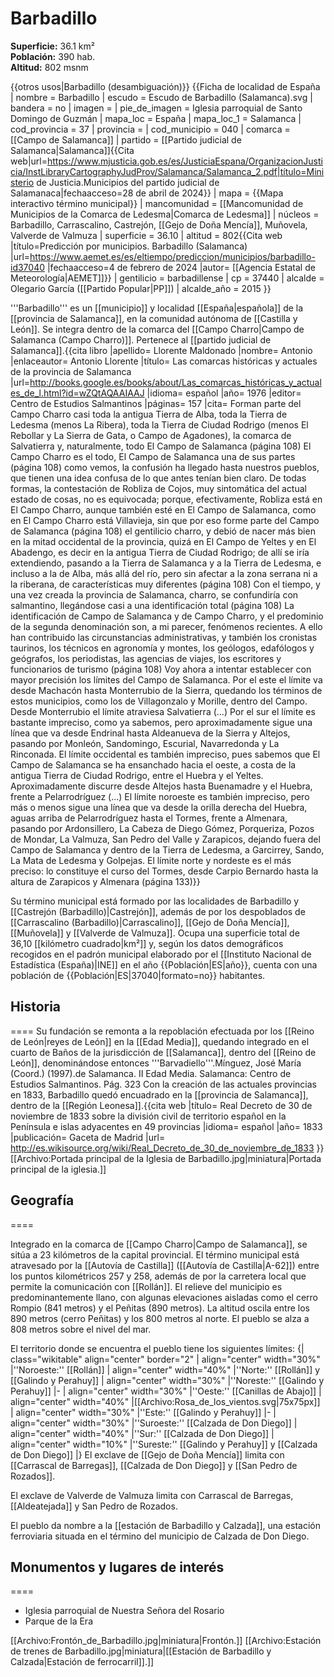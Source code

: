 # Barbadillo

**Superficie:** 36.1 km²  
**Población:** 390 hab.  
**Altitud:** 802 msnm  

{{otros usos|Barbadillo (desambiguación)}}
{{Ficha de localidad de España
| nombre = Barbadillo
| escudo = Escudo de Barbadillo (Salamanca).svg
| bandera = no
| imagen = 
| pie_de_imagen = Iglesia parroquial de Santo Domingo de Guzmán
| mapa_loc = España
| mapa_loc_1 = Salamanca
| cod_provincia = 37
| provincia = 
| cod_municipio = 040
| comarca = [[Campo de Salamanca]]
| partido = [[Partido judicial de Salamanca|Salamanca]]<ref name=mj>{{Cita web|url=https://www.mjusticia.gob.es/es/JusticiaEspana/OrganizacionJusticia/InstLibraryCartographyJudProv/Salamanca/Salamanca_2.pdf|título=Ministerio de Justicia.Municipios del partido judicial de Salamanaca|fechaacceso=28 de abril de 2024}}</ref>
| mapa = {{Mapa interactivo término municipal}}
| mancomunidad = [[Mancomunidad de Municipios de la Comarca de Ledesma|Comarca de Ledesma]]
| núcleos = Barbadillo, Carrascalino, Castrejón, [[Gejo de Doña Mencía]], Muñovela, Valverde de Valmuza
| superficie = 36.10
| altitud = 802<ref>{{Cita web |título=Predicción por municipios. Barbadillo (Salamanca) |url=https://www.aemet.es/es/eltiempo/prediccion/municipios/barbadillo-id37040 |fechaacceso=4 de febrero de 2024 |autor= [[Agencia Estatal de Meteorología|AEMET]]}}</ref>
| gentilicio = barbadillense
| cp = 37440
| alcalde = Olegario García ([[Partido Popular|PP]])
| alcalde_año = 2015
}}

'''Barbadillo''' es un [[municipio]] y localidad [[España|española]] de la [[provincia de Salamanca]], en la comunidad autónoma de [[Castilla y León]]. Se integra dentro de la comarca del [[Campo Charro|Campo de Salamanca (Campo Charro)]]. Pertenece al [[partido judicial de Salamanca]].<ref name=ref_duplicada_1>{{cita libro |apellido= Llorente Maldonado |nombre= Antonio |enlaceautor= Antonio Llorente |título= Las comarcas históricas y actuales de la provincia de Salamanca |url=http://books.google.es/books/about/Las_comarcas_históricas_y_actuales_de_l.html?id=wZQtAQAAIAAJ |idioma= español |año= 1976 |editor= Centro de Estudios Salmantinos |páginas= 157 |cita= Forman parte del Campo Charro casi toda la antigua Tierra de Alba, toda la Tierra de Ledesma (menos La Ribera), toda la Tierra de Ciudad Rodrigo (menos El Rebollar y La Sierra de Gata, o Campo de Agadones), la comarca de Salvatierra y, naturalmente, todo El Campo de Salamanca (página 108) El Campo Charro es el todo, El Campo de Salamanca una de sus partes (página 108) como vemos, la confusión ha llegado hasta nuestros pueblos, que tienen una idea confusa de lo que antes tenían bien claro. De todas formas, la contestación de Robliza de Cojos, muy sintomática del actual estado de cosas, no es equivocada; porque, efectivamente, Robliza está en El Campo Charro, aunque también esté en El Campo de Salamanca, como en El Campo Charro está Villavieja, sin que por eso forme parte del Campo de Salamanca (página 108) el gentilicio charro, y debió de nacer más bien en la mitad occidental de la provincia, quizá en El Campo de Yeltes y en El Abadengo, es decir en la antigua Tierra de Ciudad Rodrigo; de allí se iría extendiendo, pasando a la Tierra de Salamanca y a la Tierra de Ledesma, e incluso a la de Alba, más allá del río, pero sin afectar a la zona serrana ni a la riberana, de características muy diferentes (página 108) Con el tiempo, y una vez creada la provincia de Salamanca, charro, se confundiría con salmantino, llegándose casi a una identificación total (página 108) La identificación de Campo de Salamanca y de Campo Charro, y el predominio de la segunda denominación son, a mi parecer, fenómenos recientes. A ello han contribuido las circunstancias administrativas, y también los cronistas taurinos, los técnicos en agronomía y montes, los geólogos, edafólogos y geógrafos, los periodistas, las agencias de viajes, los escritores y funcionarios de turismo (página 108) Voy ahora a intentar establecer con mayor precisión los límites del Campo de Salamanca. Por el este el límite va desde Machacón hasta Monterrubio de la Sierra, quedando los términos de estos municipios, como los de Villagonzalo y Morille, dentro del Campo. Desde Monterrubio el límite atraviesa Salvatierra (…) Por el sur el límite es bastante impreciso, como ya sabemos, pero aproximadamente sigue una línea que va desde Endrinal hasta Aldeanueva de la Sierra y Altejos, pasando por Monleón, Sandomingo, Escurial, Navarredonda y La Rinconada. El límite occidental es también impreciso, pues sabemos que El Campo de Salamanca se ha ensanchado hacia el oeste, a costa de la antigua Tierra de Ciudad Rodrigo, entre el Huebra y el Yeltes. Aproximadamente discurre desde Altejos hasta Buenamadre y el Huebra, frente a Pelarrodríguez (...) El límite noroeste es también impreciso, pero más o menos sigue una línea que va desde la orilla derecha del Huebra, aguas arriba de Pelarrodríguez hasta el Tormes, frente a Almenara, pasando por Ardonsillero, La Cabeza de Diego Gómez, Porqueriza, Pozos de Mondar, La Valmuza, San Pedro del Valle y Zarapicos, dejando fuera del Campo de Salamanca y dentro de la Tierra de Ledesma, a Garcirrey, Sando, La Mata de Ledesma y Golpejas. El límite norte y nordeste es el más preciso: lo constituye el curso del Tormes, desde Carpio Bernardo hasta la altura de Zarapicos y Almenara (página 133)}}</ref>

Su término municipal está formado por las localidades de Barbadillo y [[Castrejón (Barbadillo)|Castrejón]], además de por los despoblados de [[Carrascalino (Barbadillo)|Carrascalino]], [[Gejo de Doña Mencía]], [[Muñovela]] y [[Valverde de Valmuza]]. Ocupa una superficie total de 36,10&nbsp;[[kilómetro cuadrado|km²]] y, según los datos demográficos recogidos en el padrón municipal elaborado por el [[Instituto Nacional de Estadística (España)|INE]] en el año {{Población|ES|año}}, cuenta con una población de {{Población|ES|37040|formato=no}} habitantes.

## Historia

====
Su fundación se remonta a la repoblación efectuada por los [[Reino de León|reyes de León]] en la [[Edad Media]], quedando integrado en el cuarto de Baños de la jurisdicción de [[Salamanca]], dentro del [[Reino de León]], denominándose entonces '''Barvadiello'''.<ref>Mínguez, José María (Coord.) (1997).de Salamanca. II Edad Media. Salamanca: Centro de Estudios Salmantinos. Pág. 323</ref> Con la creación de las actuales provincias en 1833, Barbadillo quedó encuadrado en la [[provincia de Salamanca]], dentro de la [[Región Leonesa]].<ref>{{cita web |título= Real Decreto de 30 de noviembre de 1833 sobre la división civil de territorio español en la Península e islas adyacentes en 49 provincias |idioma= español |año= 1833 |publicación= Gaceta de Madrid |url= http://es.wikisource.org/wiki/Real_Decreto_de_30_de_noviembre_de_1833 }}</ref>
[[Archivo:Portada principal de la Iglesia de Barbadillo.jpg|miniatura|Portada principal de la iglesia.]]

## Geografía

====

Integrado en la comarca de [[Campo Charro|Campo de Salamanca]], se sitúa a 23 kilómetros de la capital provincial. El término municipal está atravesado por la [[Autovía de Castilla]] ([[Autovía de Castilla|A-62]]) entre los puntos kilométricos 257 y 258, además de por la carretera local que permite la comunicación con [[Rollán]]. El relieve del municipio es predominantemente llano, con algunas elevaciones aisladas como el cerro Rompio (841 metros) y el Peñitas (890 metros). La altitud oscila entre los 890 metros (cerro Peñitas) y los 800 metros al norte. El pueblo se alza a 808 metros sobre el nivel del mar. 

El territorio donde se encuentra el pueblo tiene los siguientes límites:
{| class="wikitable" align="center" border="2"
| align="center" width="30%" |''Noroeste:'' [[Rollán]]
| align="center" width="40%" |''Norte:'' [[Rollán]] y [[Galindo y Perahuy]]
| align="center" width="30%" |''Noreste:'' [[Galindo y Perahuy]]
|-
| align="center" width="30%" |''Oeste:'' [[Canillas de Abajo]]
| align="center" width="40%" |[[Archivo:Rosa_de_los_vientos.svg|75x75px]]
| align="center" width="30%" |''Este:'' [[Galindo y Perahuy]]
|-
| align="center" width="30%" |''Suroeste:'' [[Calzada de Don Diego]]
| align="center" width="40%" |''Sur:'' [[Calzada de Don Diego]]
| align="center" width="10%" |''Sureste:'' [[Galindo y Perahuy]] y [[Calzada de Don Diego]]
|}
El exclave de [[Gejo de Doña Mencía]] limita con [[Carrascal de Barregas]], [[Calzada de Don Diego]] y [[San Pedro de Rozados]]. 

El exclave de Valverde de Valmuza limita con Carrascal de Barregas, [[Aldeatejada]] y San Pedro de Rozados. 

El pueblo da nombre a la [[estación de Barbadillo y Calzada]], una estación ferroviaria situada en el término del municipio de Calzada de Don Diego.

## Monumentos y lugares de interés

====

* Iglesia parroquial de Nuestra Señora del Rosario
* Parque de la Era

[[Archivo:Frontón_de_Barbadillo.jpg|miniatura|Frontón.]]
[[Archivo:Estación de trenes de Barbadillo.jpg|miniatura|[[Estación de Barbadillo y Calzada|Estación de ferrocarril]].]]